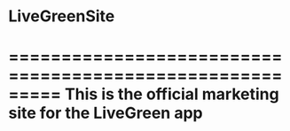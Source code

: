 # LiveGreenSite
=========================================================
This is the official marketing site for the LiveGreen app
=========================================================
